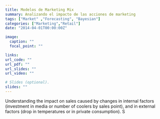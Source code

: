 ```yaml
---
title: Modelos de Marketing Mix
summary: Analizando el impacto de las acciones de marketing
tags: ["Market" ,"Forecasting", "Bayesian"]
categories: ["Marketing","Retail"]
date: "2014-04-01T00:00:00Z"

image:
  caption: ""
  focal_point: ""

links:
url_code: ""
url_pdf: ""
url_slides: ""
url_video: ""

# Slides (optional).
slides: ""
---
```


Understanding the impact on sales caused by changes in internal factors (investment in media or number of coolers by sales point), and in external factors (drop in temperatures or in private consumption).
S
